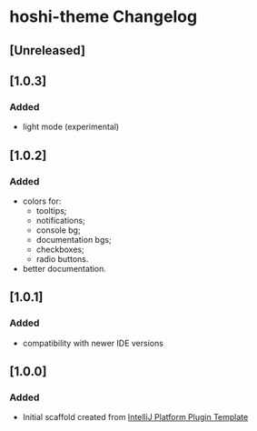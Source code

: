 <!-- Keep a Changelog guide -> https://keepachangelog.com -->

# hoshi-theme Changelog
## [Unreleased]

## [1.0.3]
### Added
- light mode (experimental)

## [1.0.2]
### Added
- colors for:
  - tooltips;
  - notifications;
  - console bg;
  - documentation bgs;
  - checkboxes;
  - radio buttons.
- better documentation.

## [1.0.1]
### Added
- compatibility with newer IDE versions

## [1.0.0]
### Added
- Initial scaffold created from [IntelliJ Platform Plugin Template](https://github.com/JetBrains/intellij-platform-plugin-template)
